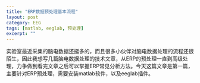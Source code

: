 ```yaml
---
title: "ERP数据预处理基本流程"
layout: post
category: EEG
tags: [matlab, eeglab, 预处理]
excerpt: ""
---
```

实验室最近采集的脑电数据还挺多的，而且很多小伙伴对脑电数据处理的流程还很陌生，因此我想写几篇脑电数据处理的技术文章，从ERP的预处理一直到高级处理，力争做到看完文章之后可以掌握ERP常见分析方法。今天这篇文章是第一篇，主要针对ERP预处理，需要安装matlab软件，以及eeglab插件。
